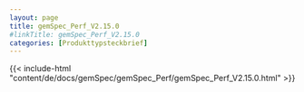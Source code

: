 ```yaml
---
layout: page
title: gemSpec_Perf_V2.15.0
#linkTitle: gemSpec_Perf_V2.15.0
categories: [Produkttypsteckbrief]
---
```

{{< include-html "content/de/docs/gemSpec/gemSpec_Perf/gemSpec_Perf_V2.15.0.html" >}}